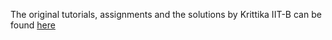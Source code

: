 The original tutorials, assignments and the solutions by Krittika IIT-B can be found [here](https://github.com/krittikaiitb/tutorials)
